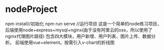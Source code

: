 # nodeProject
npm install//初始化
npm run serve //运行项目
这是一个简单的node练习项目，后端使用node+express+mysql+nginx(由于没有阿里云的oss，所以使用了nginx代理图片路径)
包含四大模块，用户新增、用户列表、图片上传、数据分析。
前端使用vue+element。按需引入v-chart的折线图
